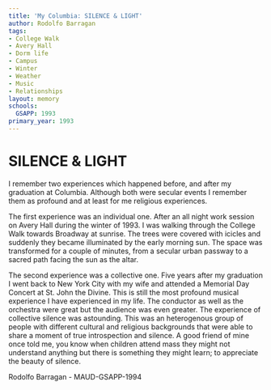 ```yaml
---
title: 'My Columbia: SILENCE & LIGHT'
author: Rodolfo Barragan
tags:
- College Walk
- Avery Hall
- Dorm life
- Campus
- Winter
- Weather
- Music
- Relationships
layout: memory
schools:
  GSAPP: 1993
primary_year: 1993
---
```

# SILENCE & LIGHT

I remember two experiences which happened before, and after my graduation at Columbia. Although both were secular events I remember them as profound and at least for me religious experiences.

The first experience was an individual one. After an all night work session on Avery Hall during the winter of 1993. I was walking through the College Walk towards Broadway at sunrise.  The trees were covered with icicles and suddenly they became illuminated by the early morning sun.  The space was transformed for a couple of minutes, from a secular urban passway to a sacred path facing the sun as the altar.

The second experience was  a collective one.  Five years after my graduation I went back to New York City with my wife and attended a Memorial Day Concert at St. John the Divine. This is still the most profound musical experience I have experienced in my life.  The conductor as well as the orchestra were great but the audience was even greater. The experience of collective silence was astounding.  This was an heterogenous group of people with different cultural and religious backgrounds that were able to share a moment of true introspection and silence. A good friend of mine once told me, you know when children attend mass they might not understand anything but there is something they might learn; to appreciate the beauty of silence.

Rodolfo Barragan - MAUD-GSAPP-1994
